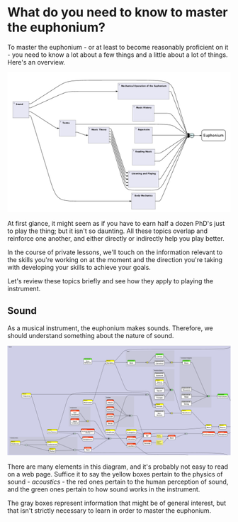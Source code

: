 # What do you need to know to master the euphonium? 

To master the euphonium - or at least to become reasonably proficient on it - you need to know a lot about a few things and a little about a lot of things. Here's an overview. 

![](images/euph-need-1.png) 

At first glance, it might seem as if you have to earn half a dozen PhD's just to play the thing; but it isn't so daunting. All these topics overlap and reinforce one another, and either directly or indirectly help you play better. 

In the course of private lessons, we'll touch on the information relevant to the skills you're working on at the moment and the direction you're taking with developing your skills to achieve your goals. 

Let's review these topics briefly and see how they apply to playing the instrument. 

## Sound 

As a musical instrument, the euphonium makes sounds. Therefore, we should understand something about the nature of sound. 

![](images/euph-needs-sound.png)

There are many elements in this diagram, and it's probably not easy to read on a web page. Suffice it to say the yellow boxes pertain to the physics of sound - _acoustics_ - the red ones pertain to the human perception of sound, and the green ones pertain to how sound works in the instrument. 

The gray boxes represent information that might be of general interest, but that isn't strictly necessary to learn in order to master the euphonium. 

